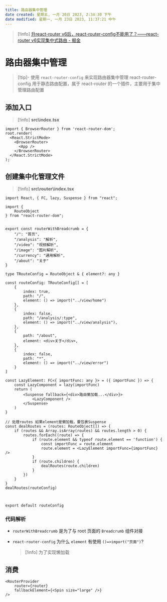 ```yaml
---
title: 路由器集中管理
date created: 星期五, 一月 20日 2023, 2:34:30 下午
date modified: 星期一, 一月 23日 2023, 11:37:21 中午
---
```


>[!info] [升react-router v6后，react-router-config不能用了？——react-router v6实现集中式路由 - 掘金](https://juejin.cn/post/7052933770260938783)

# 路由器集中管理

>[!tip]- 使用 `react-router-config` 来实现路由器集中管理
>react-router-config 用于静态路由配置，属于 react-router 的一个插件，主要用于集中管理路由配置

## 添加入口

>[!info] **src\index.tsx**

```tsx
import { BrowserRouter } from 'react-router-dom';
root.render(
  <React.StrictMode>
    <BrowserRouter>
      <App />
    </BrowserRouter>
  </React.StrictMode>
);
```

## 创建集中化管理文件

>[!info] **src\router\index.tsx**

```tsx
import React, { FC, lazy, Suspense } from "react";

import {
    RouteObject
} from "react-router-dom";


export const routerWithBreadcrumb = {
    "/": "首页",
    "/analysis": "解析",
    "/video": "视频解析",
    "/image": "图片解析",
    "/currency": "通用解析",
    "/about": "关于"
}

type TRouteConfig = RouteObject & { element?: any }

const routeConfig: TRouteConfig[] = [
    {
        index: true,
        path: "/",
        element: () => import("../view/home")
    },
    {
        index: false,
        path: "/analysis/:type",
        element: () => import("../view/analysis"),
    },
    {
        path: "/about",
        element: <div>关于</div>,
    },
    {
        index: false,
        path: "*",
        element: () => import("../view/error")
    }
]

const LazyElement: FC<{ importFunc: any }> = ({ importFunc }) => {
    const LazyComponent = lazy(importFunc)
    return (
        <Suspense fallback={<div>路由懒加载...</div>}>
            <LazyComponent />
        </Suspense>
    )
}

// 处理routes 如果element是懒加载，要包裹Suspense
const dealRoutes = (routes: RouteObject[]) => {
    if (routes && Array.isArray(routes) && routes.length > 0) {
        routes.forEach((route) => {
            if (route.element && typeof route.element == 'function') {
                const importFunc = route.element
                route.element = <LazyElement importFunc={importFunc} />
            }
            if (route.children) {
                dealRoutes(route.children)
            }
        })
    }
}
dealRoutes(routeConfig)



export default routeConfig
```

### 代码解析

- `routerWithBreadcrumb` 是为了与 root 页面的 `Breadcrumb` 组件对接
- `react-router-config` 为什么 `element` 有使用 `()=>import("页面")`?

	> [!info] 为了实现懒加载

## 消费

```tsx
<RouterProvider
    router={router}
    fallbackElement={<Spin size="large" />}
/>
```